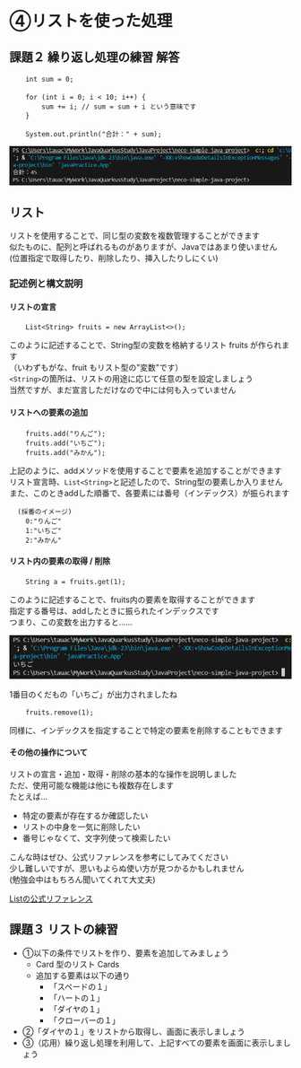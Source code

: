 # ④リストを使った処理

## 課題２ 繰り返し処理の練習 解答

```
    int sum = 0;

    for (int i = 0; i < 10; i++) {
        sum += i; // sum = sum + i という意味です
    }

    System.out.println("合計：" + sum);
```

![image](../Images/02_04_01.png)


## リスト

リストを使用することで、同じ型の変数を複数管理することができます  
似たものに、配列と呼ばれるものがありますが、Javaではあまり使いません  
(位置指定で取得したり、削除したり、挿入したりしにくい)

### 記述例と構文説明
#### リストの宣言

```
    List<String> fruits = new ArrayList<>(); 
```

このように記述することで、String型の変数を格納するリスト fruits が作られます  
（いわずもがな、fruit もリスト型の"変数"です）  
`<String>`の箇所は、リストの用途に応じて任意の型を設定しましょう  
当然ですが、まだ宣言しただけなので中には何も入っていません

#### リストへの要素の追加

```
    fruits.add("りんご");
    fruits.add("いちご");
    fruits.add("みかん");
```

上記のように、addメソッドを使用することで要素を追加することができます  
リスト宣言時、`List<String>`と記述したので、String型の要素しか入りません  
また、このときaddした順番で、各要素には番号（インデックス）が振られます

```
  (採番のイメージ)
    0:"りんご"
    1:"いちご"
    2:"みかん"
```

#### リスト内の要素の取得 / 削除

```
    String a = fruits.get(1);
```

このように記述することで、fruits内の要素を取得することができます  
指定する番号は、addしたときに振られたインデックスです  
つまり、この変数を出力すると......

![image](../Images/02_04_02.png)

1番目のくだもの「いちご」が出力されましたね

```
    fruits.remove(1);
```

同様に、インデックスを指定することで特定の要素を削除することもできます  

#### その他の操作について

リストの宣言・追加・取得・削除の基本的な操作を説明しました  
ただ、使用可能な機能は他にも複数存在します  
たとえば...

  * 特定の要素が存在するか確認したい
  * リストの中身を一気に削除したい
  * 番号じゃなくて、文字列使って検索したい

こんな時はぜひ、公式リファレンスを参考にしてみてください  
少し難しいですが、思いもよらぬ使い方が見つかるかもしれません  
(勉強会中はもちろん聞いてくれて大丈夫)

[Listの公式リファレンス](https://docs.oracle.com/javase/jp/8/docs/api/java/util/List.html)


## 課題３ リストの練習

  * ①以下の条件でリストを作り、要素を追加してみましょう
    * Card 型のリスト Cards
    * 追加する要素は以下の通り
      * 「スペードの１」
      * 「ハートの１」
      * 「ダイヤの１」
      * 「クローバーの１」
  * ②「ダイヤの１」をリストから取得し、画面に表示しましょう
  * ③（応用）繰り返し処理を利用して、上記すべての要素を画面に表示しましょう

